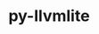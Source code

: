 ---
title: "py-llvmlite"
layout: cache
categories: [package, develop-2024-03-03]
meta: {"versions": ["0.41.1"], "compilers": ["gcc@=11.4.0", "gcc@=9.4.0", "oneapi@=2024.0.0"], "oss": ["ubuntu20.04", "ubuntu22.04"], "platforms": ["linux"], "targets": ["neoverse_v1", "neoverse_v2", "ppc64le", "x86_64_v3"], "stacks": ["e4s", "e4s-neoverse-v2", "e4s-neoverse_v1", "e4s-oneapi", "e4s-power", "ml-linux-x86_64-cpu", "ml-linux-x86_64-cuda", "ml-linux-x86_64-rocm", "root"], "num_specs": 8, "num_specs_by_stack": {"root": 8, "e4s-power": 1, "e4s-neoverse_v1": 1, "e4s-neoverse-v2": 1, "ml-linux-x86_64-rocm": 1, "ml-linux-x86_64-cpu": 1, "ml-linux-x86_64-cuda": 1, "e4s": 1, "e4s-oneapi": 1}}
spec_details: [{"hash": "667qjlciq2qjvc5euavhprljzrrz4osd", "compiler": "gcc@=9.4.0", "versions": ["0.41.1"], "os": "ubuntu20.04", "platform": "linux", "target": "ppc64le", "variants": ["build_system=python_pip"], "stacks": ["root", "e4s-power"], "size": "-", "tarball": "https://binaries.spack.io/releases/develop-2024-03-03/build_cache/linux-ubuntu20.04-ppc64le/gcc-9.4.0/py-llvmlite-0.41.1/linux-ubuntu20.04-ppc64le-gcc-9.4.0-py-llvmlite-0.41.1-667qjlciq2qjvc5euavhprljzrrz4osd.spack"}, {"hash": "6dosuxoxn5l7kgdqh6b3ssmnschaqqg3", "compiler": "gcc@=11.4.0", "versions": ["0.41.1"], "os": "ubuntu22.04", "platform": "linux", "target": "neoverse_v1", "variants": ["build_system=python_pip"], "stacks": ["root", "e4s-neoverse_v1"], "size": "-", "tarball": "https://binaries.spack.io/releases/develop-2024-03-03/build_cache/linux-ubuntu22.04-neoverse_v1/gcc-11.4.0/py-llvmlite-0.41.1/linux-ubuntu22.04-neoverse_v1-gcc-11.4.0-py-llvmlite-0.41.1-6dosuxoxn5l7kgdqh6b3ssmnschaqqg3.spack"}, {"hash": "zxisbjx6wsmdmjtooaa577g5moc7ehom", "compiler": "gcc@=11.4.0", "versions": ["0.41.1"], "os": "ubuntu22.04", "platform": "linux", "target": "neoverse_v2", "variants": ["build_system=python_pip"], "stacks": ["e4s-neoverse-v2", "root"], "size": "-", "tarball": "https://binaries.spack.io/releases/develop-2024-03-03/build_cache/linux-ubuntu22.04-neoverse_v2/gcc-11.4.0/py-llvmlite-0.41.1/linux-ubuntu22.04-neoverse_v2-gcc-11.4.0-py-llvmlite-0.41.1-zxisbjx6wsmdmjtooaa577g5moc7ehom.spack"}, {"hash": "a5l64c2r6nano6q6fohk4pndlj2kf5ys", "compiler": "gcc@=11.4.0", "versions": ["0.41.1"], "os": "ubuntu22.04", "platform": "linux", "target": "x86_64_v3", "variants": ["build_system=python_pip"], "stacks": ["root", "ml-linux-x86_64-rocm"], "size": "-", "tarball": "https://binaries.spack.io/releases/develop-2024-03-03/build_cache/linux-ubuntu22.04-x86_64_v3/gcc-11.4.0/py-llvmlite-0.41.1/linux-ubuntu22.04-x86_64_v3-gcc-11.4.0-py-llvmlite-0.41.1-a5l64c2r6nano6q6fohk4pndlj2kf5ys.spack"}, {"hash": "h7qeq2ia2ybysgpm4wsiuu2xsuqcqrme", "compiler": "gcc@=11.4.0", "versions": ["0.41.1"], "os": "ubuntu22.04", "platform": "linux", "target": "x86_64_v3", "variants": ["build_system=python_pip"], "stacks": ["root", "ml-linux-x86_64-cpu"], "size": "-", "tarball": "https://binaries.spack.io/releases/develop-2024-03-03/build_cache/linux-ubuntu22.04-x86_64_v3/gcc-11.4.0/py-llvmlite-0.41.1/linux-ubuntu22.04-x86_64_v3-gcc-11.4.0-py-llvmlite-0.41.1-h7qeq2ia2ybysgpm4wsiuu2xsuqcqrme.spack"}, {"hash": "ngd3wmfvjyrktu3cf723ogm3fkxbzuin", "compiler": "gcc@=11.4.0", "versions": ["0.41.1"], "os": "ubuntu22.04", "platform": "linux", "target": "x86_64_v3", "variants": ["build_system=python_pip"], "stacks": ["root", "ml-linux-x86_64-cuda"], "size": "-", "tarball": "https://binaries.spack.io/releases/develop-2024-03-03/build_cache/linux-ubuntu22.04-x86_64_v3/gcc-11.4.0/py-llvmlite-0.41.1/linux-ubuntu22.04-x86_64_v3-gcc-11.4.0-py-llvmlite-0.41.1-ngd3wmfvjyrktu3cf723ogm3fkxbzuin.spack"}, {"hash": "dedggoqbmuavxgtpn4d4puhirkaefcnq", "compiler": "gcc@=11.4.0", "versions": ["0.41.1"], "os": "ubuntu22.04", "platform": "linux", "target": "x86_64_v3", "variants": ["build_system=python_pip"], "stacks": ["root", "e4s"], "size": "-", "tarball": "https://binaries.spack.io/releases/develop-2024-03-03/build_cache/linux-ubuntu22.04-x86_64_v3/gcc-11.4.0/py-llvmlite-0.41.1/linux-ubuntu22.04-x86_64_v3-gcc-11.4.0-py-llvmlite-0.41.1-dedggoqbmuavxgtpn4d4puhirkaefcnq.spack"}, {"hash": "7u4kv6radszijcileh5o3kkixf6j7l5j", "compiler": "oneapi@=2024.0.0", "versions": ["0.41.1"], "os": "ubuntu22.04", "platform": "linux", "target": "x86_64_v3", "variants": ["build_system=python_pip"], "stacks": ["root", "e4s-oneapi"], "size": "-", "tarball": "https://binaries.spack.io/releases/develop-2024-03-03/build_cache/linux-ubuntu22.04-x86_64_v3/oneapi-2024.0.0/py-llvmlite-0.41.1/linux-ubuntu22.04-x86_64_v3-oneapi-2024.0.0-py-llvmlite-0.41.1-7u4kv6radszijcileh5o3kkixf6j7l5j.spack"}]
---
